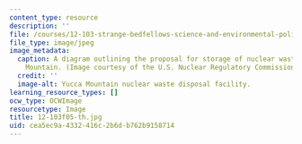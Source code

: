 ```yaml
---
content_type: resource
description: ''
file: /courses/12-103-strange-bedfellows-science-and-environmental-policy-fall-2005/cea5ec9a4332416c2b6db762b9158714_12-103f05-th.jpg
file_type: image/jpeg
image_metadata:
  caption: A diagram outlining the proposal for storage of nuclear waste at Yucca
    Mountain. (Image courtesy of the U.S. Nuclear Regulatory Commission.)
  credit: ''
  image-alt: Yucca Mountain nuclear waste disposal facility.
learning_resource_types: []
ocw_type: OCWImage
resourcetype: Image
title: 12-103f05-th.jpg
uid: cea5ec9a-4332-416c-2b6d-b762b9158714
---
```

